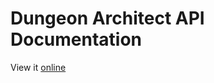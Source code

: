 # Dungeon Architect API Documentation

View it [online](http://coderespawn.github.io/dungeon-architect-api-doc-unity)

